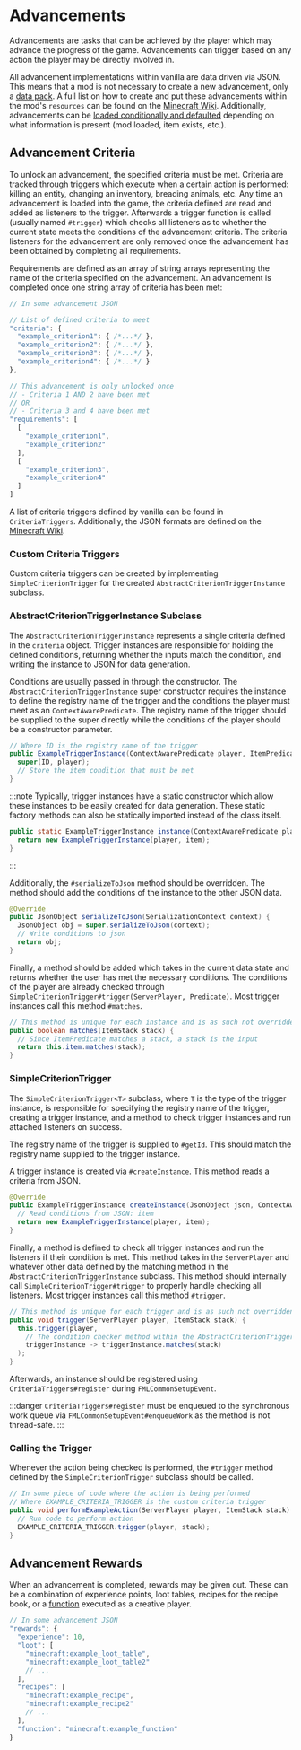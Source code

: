 Advancements
============

Advancements are tasks that can be achieved by the player which may advance the progress of the game. Advancements can trigger based on any action the player may be directly involved in.

All advancement implementations within vanilla are data driven via JSON. This means that a mod is not necessary to create a new advancement, only a [data pack][datapack]. A full list on how to create and put these advancements within the mod's `resources` can be found on the [Minecraft Wiki][wiki]. Additionally, advancements can be [loaded conditionally and defaulted][conditional] depending on what information is present (mod loaded, item exists, etc.).

Advancement Criteria
--------------------

To unlock an advancement, the specified criteria must be met. Criteria are tracked through triggers which execute when a certain action is performed: killing an entity, changing an inventory, breading animals, etc. Any time an advancement is loaded into the game, the criteria defined are read and added as listeners to the trigger. Afterwards a trigger function is called (usually named `#trigger`) which checks all listeners as to whether the current state meets the conditions of the advancement criteria. The criteria listeners for the advancement are only removed once the advancement has been obtained by completing all requirements.

Requirements are defined as an array of string arrays representing the name of the criteria specified on the advancement. An advancement is completed once one string array of criteria has been met:

```js
// In some advancement JSON

// List of defined criteria to meet
"criteria": {
  "example_criterion1": { /*...*/ },
  "example_criterion2": { /*...*/ },
  "example_criterion3": { /*...*/ },
  "example_criterion4": { /*...*/ }
},

// This advancement is only unlocked once
// - Criteria 1 AND 2 have been met
// OR
// - Criteria 3 and 4 have been met
"requirements": [
  [
    "example_criterion1",
    "example_criterion2"
  ],
  [
    "example_criterion3",
    "example_criterion4"
  ]
]
```

A list of criteria triggers defined by vanilla can be found in `CriteriaTriggers`. Additionally, the JSON formats are defined on the [Minecraft Wiki][triggers].

### Custom Criteria Triggers

Custom criteria triggers can be created by implementing `SimpleCriterionTrigger` for the created `AbstractCriterionTriggerInstance` subclass.

### AbstractCriterionTriggerInstance Subclass

The `AbstractCriterionTriggerInstance` represents a single criteria defined in the `criteria` object. Trigger instances are responsible for holding the defined conditions, returning whether the inputs match the condition, and writing the instance to JSON for data generation.

Conditions are usually passed in through the constructor. The `AbstractCriterionTriggerInstance` super constructor requires the instance to define the registry name of the trigger and the conditions the player must meet as an `ContextAwarePredicate`. The registry name of the trigger should be supplied to the super directly while the conditions of the player should be a constructor parameter.

```java
// Where ID is the registry name of the trigger
public ExampleTriggerInstance(ContextAwarePredicate player, ItemPredicate item) {
  super(ID, player);
  // Store the item condition that must be met
}
```

:::note
Typically, trigger instances have a static constructor which allow these instances to be easily created for data generation. These static factory methods can also be statically imported instead of the class itself.

```java
public static ExampleTriggerInstance instance(ContextAwarePredicate player, ItemPredicate item) {
  return new ExampleTriggerInstance(player, item);
}
```
:::

Additionally, the `#serializeToJson` method should be overridden. The method should add the conditions of the instance to the other JSON data.

```java
@Override
public JsonObject serializeToJson(SerializationContext context) {
  JsonObject obj = super.serializeToJson(context);
  // Write conditions to json
  return obj;
}
```

Finally, a method should be added which takes in the current data state and returns whether the user has met the necessary conditions. The conditions of the player are already checked through `SimpleCriterionTrigger#trigger(ServerPlayer, Predicate)`. Most trigger instances call this method `#matches`.

```java
// This method is unique for each instance and is as such not overridden
public boolean matches(ItemStack stack) {
  // Since ItemPredicate matches a stack, a stack is the input
  return this.item.matches(stack);
}
```

### SimpleCriterionTrigger

The `SimpleCriterionTrigger<T>` subclass, where `T` is the type of the trigger instance, is responsible for specifying the registry name of the trigger, creating a trigger instance, and a method to check trigger instances and run attached listeners on success.

The registry name of the trigger is supplied to `#getId`. This should match the registry name supplied to the trigger instance.

A trigger instance is created via `#createInstance`. This method reads a criteria from JSON.

```java
@Override
public ExampleTriggerInstance createInstance(JsonObject json, ContextAwarePredicate player, DeserializationContext context) {
  // Read conditions from JSON: item
  return new ExampleTriggerInstance(player, item);
}
```

Finally, a method is defined to check all trigger instances and run the listeners if their condition is met. This method takes in the `ServerPlayer` and whatever other data defined by the matching method in the `AbstractCriterionTriggerInstance` subclass. This method should internally call `SimpleCriterionTrigger#trigger` to properly handle checking all listeners. Most trigger instances call this method `#trigger`.

```java
// This method is unique for each trigger and is as such not overridden
public void trigger(ServerPlayer player, ItemStack stack) {
  this.trigger(player,
    // The condition checker method within the AbstractCriterionTriggerInstance subclass
    triggerInstance -> triggerInstance.matches(stack)
  );
}
```

Afterwards, an instance should be registered using `CriteriaTriggers#register` during `FMLCommonSetupEvent`.

:::danger
`CriteriaTriggers#register` must be enqueued to the synchronous work queue via `FMLCommonSetupEvent#enqueueWork` as the method is not thread-safe.
:::

### Calling the Trigger

Whenever the action being checked is performed, the `#trigger` method defined by the `SimpleCriterionTrigger` subclass should be called.

```java
// In some piece of code where the action is being performed
// Where EXAMPLE_CRITERIA_TRIGGER is the custom criteria trigger
public void performExampleAction(ServerPlayer player, ItemStack stack) {
  // Run code to perform action
  EXAMPLE_CRITERIA_TRIGGER.trigger(player, stack);
}
```

Advancement Rewards
-------------------

When an advancement is completed, rewards may be given out. These can be a combination of experience points, loot tables, recipes for the recipe book, or a [function] executed as a creative player.

```js
// In some advancement JSON
"rewards": {
  "experience": 10,
  "loot": [
    "minecraft:example_loot_table",
    "minecraft:example_loot_table2"
    // ...
  ],
  "recipes": [
    "minecraft:example_recipe",
    "minecraft:example_recipe2"
    // ...
  ],
  "function": "minecraft:example_function"
}
```

[datapack]: https://minecraft.wiki/w/Data_pack
[wiki]: https://minecraft.wiki/w/Advancement/JSON_format
[conditional]: ./conditional.md#implementations
[function]: https://minecraft.wiki/w/Function_(Java_Edition)
[triggers]: https://minecraft.wiki/w/Advancement/JSON_format#List_of_triggers

